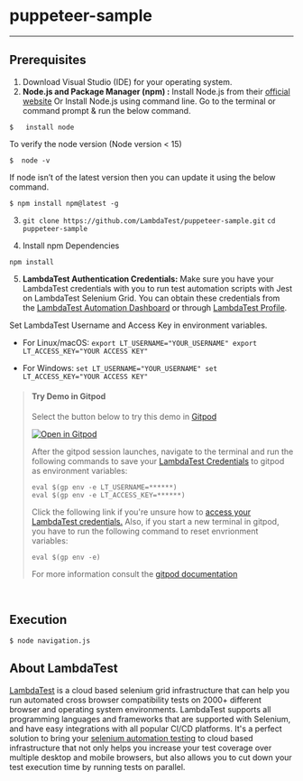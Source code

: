 # puppeteer-sample
---

## Prerequisites

1. Download Visual Studio (IDE) for your operating system.
2. **Node.js and Package Manager (npm) :** Install Node.js from their [official website](https://nodejs.org/en/download/) Or Install Node.js using command line. Go to the terminal or command prompt & run the below command.

`$   install node`

To verify the node version (Node version < 15)

` $  node -v `

If node isn’t of the latest version then you can update it using the below command.

`$ npm install npm@latest -g`

3. ```git clone https://github.com/LambdaTest/puppeteer-sample.git```
    ```cd puppeteer-sample```

4. Install npm Dependencies

`npm install`

5. **LambdaTest Authentication Credentials:** Make sure you have your LambdaTest credentials with you to run test automation scripts with Jest on LambdaTest Selenium Grid. You can obtain these credentials from the [LambdaTest Automation Dashboard](https://automation.lambdatest.com/) or through [LambdaTest Profile](https://accounts.lambdatest.com/detail/profile).

Set LambdaTest Username and Access Key in environment variables.

* For Linux/macOS:
`export LT_USERNAME="YOUR_USERNAME"
export LT_ACCESS_KEY="YOUR ACCESS KEY"`

* For Windows:
`set LT_USERNAME="YOUR_USERNAME"
set LT_ACCESS_KEY="YOUR ACCESS KEY"`

>   #### Try Demo in Gitpod
>   Select the button below to try this demo in [Gitpod](https://www.gitpod.io/)
>
>  [![Open in Gitpod](open-in-gitpod.png)](https://gitpod.io/#https://github.com/LambdaTest/puppeteer-sample)
>
>   After the gitpod session launches, navigate to the terminal and run the following commands to save your [LambdaTest Credentials](https://accounts.lambdatest.com/detail/profile) to gitpod as environment variables:
>   ```
>   eval $(gp env -e LT_USERNAME=******)
>   eval $(gp env -e LT_ACCESS_KEY=******)
>   ```
>   Click the following link if you're unsure how to [access your LambdaTest credentials.](https://www.lambdatest.com/support/docs/using-environment-variables-for-authentication-credentials/)
>   Also, if you start a new terminal in gitpod, you have to run the following command to reset envrionment variables:
>   ```
>   eval $(gp env -e)
>   ```
>  
>   For more information consult the [gitpod documentation](https://www.gitpod.io/docs/47_environment_variables/)

<br />

## Execution

`$ node navigation.js `

## About LambdaTest

[LambdaTest](https://www.lambdatest.com/) is a cloud based selenium grid infrastructure that can help you run automated cross browser compatibility tests on 2000+ different browser and operating system environments. LambdaTest supports all programming languages and frameworks that are supported with Selenium, and have easy integrations with all popular CI/CD platforms. It's a perfect solution to bring your [selenium automation testing](https://www.lambdatest.com/selenium-automation) to cloud based infrastructure that not only helps you increase your test coverage over multiple desktop and mobile browsers, but also allows you to cut down your test execution time by running tests on parallel.
